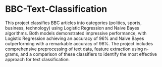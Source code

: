 # BBC-Text-Classification
This project classifies BBC articles into categories (politics, sports, business, technology) using Logistic Regression and Naive Bayes algorithms.
Both models demonstrated impressive performance, with Logistic Regression achieving an accuracy of 96% and Naive Bayes outperforming with a remarkable accuracy of 98%. The project includes comprehensive preprocessing of text data, feature extraction using n-grams, and a comparison of these classifiers to identify the most effective approach for text classification.
